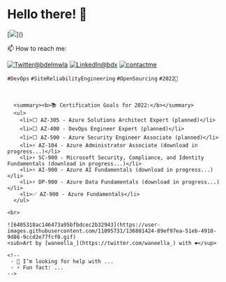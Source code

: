 # Hello there! 👋
[![](https://visitor-badge.glitch.me/badge?page_id=najx.visitor-badge")]()

📫 How to reach me:
 
  <a href="https://twitter.com/bdelmwla"><img src="https://img.shields.io/badge/Twitter--_.svg?style=social&logo=twitter" alt="Twitter@bdelmwla"></a>
  <a href="https://www.linkedin.com/in/abdx"><img src="https://img.shields.io/badge/LinkedIn--_.svg?style=social&logo=linkedin" alt="LinkedIn@bdx"></a>
  <a href="mailto:najim.abdelmoula@gmail.com"><img src="https://img.shields.io/badge/Contact%20Me--_.svg?style=social&logo=mail.ru" alt="contactme"></a>

`#DevOps` `#SiteReliabilityEngineering` `#OpenSourcing` `#2022🚀`

<br>

```
  <summary><b>📚 Certification Goals for 2022:</b></summary>
  <ul>
    <li>⬜️ AZ-305 - Azure Solutions Architect Expert (planned)</li>
    <li>⬜️ AZ-400 - DevOps Engineer Expert (planned)</li>
    <li>⬜️ AZ-500 - Azure Security Engineer Associate (planned)</li>
    <li>⚡ AZ-104 - Azure Administrator Associate (download in progress...)</li>
    <li>⚡ SC-900 - Microsoft Security, Compliance, and Identity Fundamentals (download in progress...)</li>
    <li>⚡ AI-900 - Azure AI Fundamentals (download in progress...)</li>
    <li>⚡ DP-900 - Azure Data Fundamentals (download in progress...)</li>
    <li>✅ AZ-900 - Azure Fundamentals</li>
  </ul>

<br>

![6405318ac146473a95bfbdcec2b32943](https://user-images.githubusercontent.com/11095731/136881424-89ef97ea-51eb-4910-9d86-9ccd2e77fcf0.gif)
<sub>Art by [waneella_](https://twitter.com/waneella_) with ❤️</sup>

<!--
 - 🤔 I’m looking for help with ...
 - ⚡ Fun fact: ...
-->
